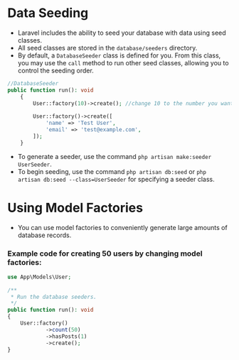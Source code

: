 # Data Seeding
- Laravel includes the ability to seed your database with data using seed classes.
- All seed classes are stored in the `database/seeders` directory.
- By default, a `DatabaseSeeder` class is defined for you. From this class, you may use the `call` method to run other seed classes, allowing you to control the seeding order.
```php
//DatabaseSeeder
public function run(): void
    {
        User::factory(10)->create(); //change 10 to the number you want to seed.
    
        User::factory()->create([
            'name' => 'Test User',
            'email' => 'test@example.com',
        ]);
    }
```
- To generate a seeder, use the command `php artisan make:seeder UserSeeder`.
- To begin seeding, use the command `php artisan db:seed` or `php artisan db:seed --class=UserSeeder` for specifying a seeder class.

# Using Model Factories
- You can use model factories to conveniently generate large amounts of database records.
### Example code for creating 50 users by changing model factories:
```php
use App\Models\User;
 
/**
 * Run the database seeders.
 */
public function run(): void
{
    User::factory()
            ->count(50)
            ->hasPosts(1)
            ->create();
}
```

